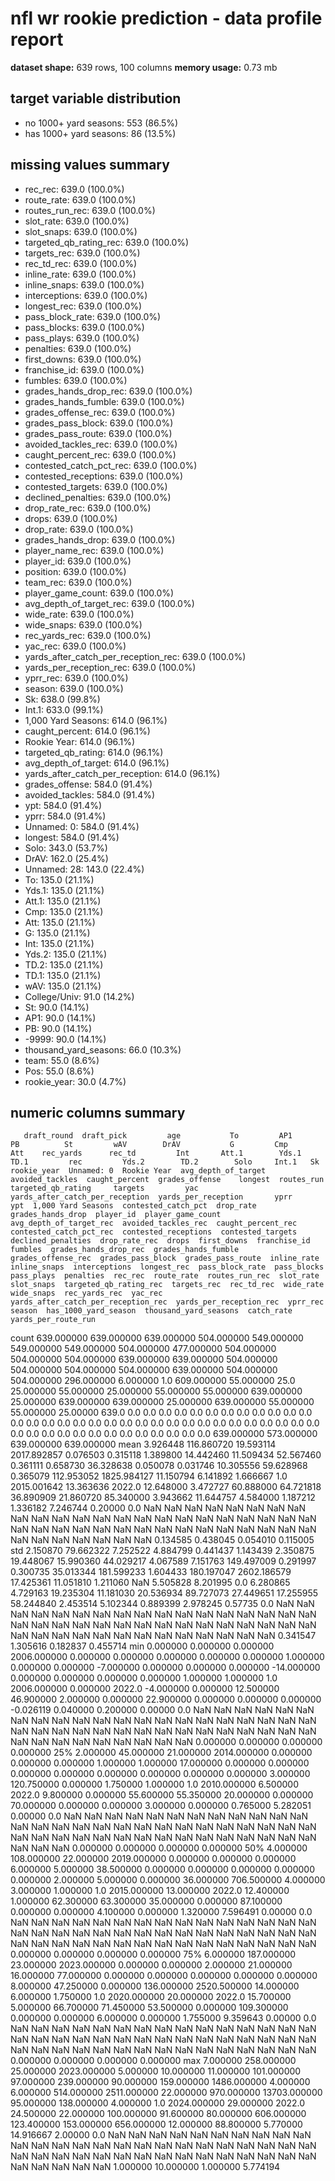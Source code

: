 # nfl wr rookie prediction - data profile report
**dataset shape:** 639 rows, 100 columns
**memory usage:** 0.73 mb

## target variable distribution
- no 1000+ yard seasons: 553 (86.5%)
- has 1000+ yard seasons: 86 (13.5%)

## missing values summary
- rec_rec: 639.0 (100.0%)
- route_rate: 639.0 (100.0%)
- routes_run_rec: 639.0 (100.0%)
- slot_rate: 639.0 (100.0%)
- slot_snaps: 639.0 (100.0%)
- targeted_qb_rating_rec: 639.0 (100.0%)
- targets_rec: 639.0 (100.0%)
- rec_td_rec: 639.0 (100.0%)
- inline_rate: 639.0 (100.0%)
- inline_snaps: 639.0 (100.0%)
- interceptions: 639.0 (100.0%)
- longest_rec: 639.0 (100.0%)
- pass_block_rate: 639.0 (100.0%)
- pass_blocks: 639.0 (100.0%)
- pass_plays: 639.0 (100.0%)
- penalties: 639.0 (100.0%)
- first_downs: 639.0 (100.0%)
- franchise_id: 639.0 (100.0%)
- fumbles: 639.0 (100.0%)
- grades_hands_drop_rec: 639.0 (100.0%)
- grades_hands_fumble: 639.0 (100.0%)
- grades_offense_rec: 639.0 (100.0%)
- grades_pass_block: 639.0 (100.0%)
- grades_pass_route: 639.0 (100.0%)
- avoided_tackles_rec: 639.0 (100.0%)
- caught_percent_rec: 639.0 (100.0%)
- contested_catch_pct_rec: 639.0 (100.0%)
- contested_receptions: 639.0 (100.0%)
- contested_targets: 639.0 (100.0%)
- declined_penalties: 639.0 (100.0%)
- drop_rate_rec: 639.0 (100.0%)
- drops: 639.0 (100.0%)
- drop_rate: 639.0 (100.0%)
- grades_hands_drop: 639.0 (100.0%)
- player_name_rec: 639.0 (100.0%)
- player_id: 639.0 (100.0%)
- position: 639.0 (100.0%)
- team_rec: 639.0 (100.0%)
- player_game_count: 639.0 (100.0%)
- avg_depth_of_target_rec: 639.0 (100.0%)
- wide_rate: 639.0 (100.0%)
- wide_snaps: 639.0 (100.0%)
- rec_yards_rec: 639.0 (100.0%)
- yac_rec: 639.0 (100.0%)
- yards_after_catch_per_reception_rec: 639.0 (100.0%)
- yards_per_reception_rec: 639.0 (100.0%)
- yprr_rec: 639.0 (100.0%)
- season: 639.0 (100.0%)
- Sk: 638.0 (99.8%)
- Int.1: 633.0 (99.1%)
- 1,000 Yard Seasons: 614.0 (96.1%)
- caught_percent: 614.0 (96.1%)
- Rookie Year: 614.0 (96.1%)
- targeted_qb_rating: 614.0 (96.1%)
- avg_depth_of_target: 614.0 (96.1%)
- yards_after_catch_per_reception: 614.0 (96.1%)
- grades_offense: 584.0 (91.4%)
- avoided_tackles: 584.0 (91.4%)
- ypt: 584.0 (91.4%)
- yprr: 584.0 (91.4%)
- Unnamed: 0: 584.0 (91.4%)
- longest: 584.0 (91.4%)
- Solo: 343.0 (53.7%)
- DrAV: 162.0 (25.4%)
- Unnamed: 28: 143.0 (22.4%)
- To: 135.0 (21.1%)
- Yds.1: 135.0 (21.1%)
- Att.1: 135.0 (21.1%)
- Cmp: 135.0 (21.1%)
- Att: 135.0 (21.1%)
- G: 135.0 (21.1%)
- Int: 135.0 (21.1%)
- Yds.2: 135.0 (21.1%)
- TD.2: 135.0 (21.1%)
- TD.1: 135.0 (21.1%)
- wAV: 135.0 (21.1%)
- College/Univ: 91.0 (14.2%)
- St: 90.0 (14.1%)
- AP1: 90.0 (14.1%)
- PB: 90.0 (14.1%)
- -9999: 90.0 (14.1%)
- thousand_yard_seasons: 66.0 (10.3%)
- team: 55.0 (8.6%)
- Pos: 55.0 (8.6%)
- rookie_year: 30.0 (4.7%)

## numeric columns summary
       draft_round  draft_pick         age           To         AP1          PB          St         wAV        DrAV           G         Cmp         Att    rec_yards      rec_td         Int       Att.1        Yds.1        TD.1         rec         Yds.2        TD.2        Solo     Int.1   Sk  rookie_year  Unnamed: 0  Rookie Year  avg_depth_of_target  avoided_tackles  caught_percent  grades_offense    longest  routes_run  targeted_qb_rating     targets         yac  yards_after_catch_per_reception  yards_per_reception       yprr        ypt  1,000 Yard Seasons  contested_catch_pct  drop_rate  grades_hands_drop  player_id  player_game_count  avg_depth_of_target_rec  avoided_tackles_rec  caught_percent_rec  contested_catch_pct_rec  contested_receptions  contested_targets  declined_penalties  drop_rate_rec  drops  first_downs  franchise_id  fumbles  grades_hands_drop_rec  grades_hands_fumble  grades_offense_rec  grades_pass_block  grades_pass_route  inline_rate  inline_snaps  interceptions  longest_rec  pass_block_rate  pass_blocks  pass_plays  penalties  rec_rec  route_rate  routes_run_rec  slot_rate  slot_snaps  targeted_qb_rating_rec  targets_rec  rec_td_rec  wide_rate  wide_snaps  rec_yards_rec  yac_rec  yards_after_catch_per_reception_rec  yards_per_reception_rec  yprr_rec  season  has_1000_yard_season  thousand_yard_seasons  catch_rate  yards_per_route_run
count   639.000000  639.000000  639.000000   504.000000  549.000000  549.000000  549.000000  504.000000  477.000000  504.000000  504.000000  504.000000   639.000000  639.000000  504.000000  504.000000   504.000000  504.000000  639.000000    504.000000  504.000000  296.000000  6.000000  1.0   609.000000   55.000000         25.0            25.000000        55.000000       25.000000       55.000000  55.000000  639.000000           25.000000  639.000000  639.000000                        25.000000           639.000000  55.000000  55.000000            25.00000                639.0        0.0                0.0        0.0                0.0                      0.0                  0.0                 0.0                      0.0                   0.0                0.0                 0.0            0.0    0.0          0.0           0.0      0.0                    0.0                  0.0                 0.0                0.0                0.0          0.0           0.0            0.0          0.0              0.0          0.0         0.0        0.0      0.0         0.0             0.0        0.0         0.0                     0.0          0.0         0.0        0.0         0.0            0.0      0.0                                  0.0                      0.0       0.0     0.0            639.000000             573.000000  639.000000           639.000000
mean      3.926448  116.860720   19.593114  2017.892857    0.076503    0.315118    1.389800   14.442460   11.509434   52.567460    0.361111    0.658730    36.328638    0.050078    0.031746   10.305556    59.628968    0.365079  112.953052   1825.984127   11.150794    6.141892  1.666667  1.0  2015.001642   13.363636       2022.0            12.648000         3.472727       60.888000       64.721818  36.890909   21.860720           85.340000    3.943662   11.644757                         4.584000             1.187212   1.336182   7.246744             0.20000                  0.0        NaN                NaN        NaN                NaN                      NaN                  NaN                 NaN                      NaN                   NaN                NaN                 NaN            NaN    NaN          NaN           NaN      NaN                    NaN                  NaN                 NaN                NaN                NaN          NaN           NaN            NaN          NaN              NaN          NaN         NaN        NaN      NaN         NaN             NaN        NaN         NaN                     NaN          NaN         NaN        NaN         NaN            NaN      NaN                                  NaN                      NaN       NaN     NaN              0.134585               0.438045    0.054010             0.115005
std       2.150870   79.662322    7.252522     4.884799    0.441437    1.143439    2.350875   19.448067   15.990360   44.029217    4.067589    7.151763   149.497009    0.291997    0.300735   35.013344   181.599233    1.604433  180.197047   2602.186579   17.425361   11.051810  1.211060  NaN     5.505828    8.201995          0.0             6.280865         4.729163       19.235304       11.181030  20.536934   89.727073           27.449651   17.255955   58.244840                         2.453514             5.102344   0.889399   2.978245             0.57735                  0.0        NaN                NaN        NaN                NaN                      NaN                  NaN                 NaN                      NaN                   NaN                NaN                 NaN            NaN    NaN          NaN           NaN      NaN                    NaN                  NaN                 NaN                NaN                NaN          NaN           NaN            NaN          NaN              NaN          NaN         NaN        NaN      NaN         NaN             NaN        NaN         NaN                     NaN          NaN         NaN        NaN         NaN            NaN      NaN                                  NaN                      NaN       NaN     NaN              0.341547               1.305616    0.182837             0.455714
min       0.000000    0.000000    0.000000  2006.000000    0.000000    0.000000    0.000000    0.000000    0.000000    1.000000    0.000000    0.000000    -7.000000    0.000000    0.000000    0.000000   -14.000000    0.000000    0.000000      0.000000    0.000000    1.000000  1.000000  1.0  2006.000000    0.000000       2022.0            -4.000000         0.000000       12.500000       46.900000   2.000000    0.000000           22.900000    0.000000    0.000000                         0.000000            -0.026119   0.040000   0.200000             0.00000                  0.0        NaN                NaN        NaN                NaN                      NaN                  NaN                 NaN                      NaN                   NaN                NaN                 NaN            NaN    NaN          NaN           NaN      NaN                    NaN                  NaN                 NaN                NaN                NaN          NaN           NaN            NaN          NaN              NaN          NaN         NaN        NaN      NaN         NaN             NaN        NaN         NaN                     NaN          NaN         NaN        NaN         NaN            NaN      NaN                                  NaN                      NaN       NaN     NaN              0.000000               0.000000    0.000000             0.000000
25%       2.000000   45.000000   21.000000  2014.000000    0.000000    0.000000    0.000000    1.000000    1.000000   17.000000    0.000000    0.000000     0.000000    0.000000    0.000000    0.000000     0.000000    0.000000    3.000000    120.750000    0.000000    1.750000  1.000000  1.0  2010.000000    6.500000       2022.0             9.800000         0.000000       55.600000       55.350000  20.000000    0.000000           70.000000    0.000000    0.000000                         3.000000             0.000000   0.765000   5.282051             0.00000                  0.0        NaN                NaN        NaN                NaN                      NaN                  NaN                 NaN                      NaN                   NaN                NaN                 NaN            NaN    NaN          NaN           NaN      NaN                    NaN                  NaN                 NaN                NaN                NaN          NaN           NaN            NaN          NaN              NaN          NaN         NaN        NaN      NaN         NaN             NaN        NaN         NaN                     NaN          NaN         NaN        NaN         NaN            NaN      NaN                                  NaN                      NaN       NaN     NaN              0.000000               0.000000    0.000000             0.000000
50%       4.000000  108.000000   22.000000  2019.000000    0.000000    0.000000    0.000000    6.000000    5.000000   38.500000    0.000000    0.000000     0.000000    0.000000    0.000000    2.000000     5.000000    0.000000   36.000000    706.500000    4.000000    3.000000  1.000000  1.0  2015.000000   13.000000       2022.0            12.400000         1.000000       62.300000       63.300000  35.000000    0.000000           87.100000    0.000000    0.000000                         4.100000             0.000000   1.320000   7.596491             0.00000                  0.0        NaN                NaN        NaN                NaN                      NaN                  NaN                 NaN                      NaN                   NaN                NaN                 NaN            NaN    NaN          NaN           NaN      NaN                    NaN                  NaN                 NaN                NaN                NaN          NaN           NaN            NaN          NaN              NaN          NaN         NaN        NaN      NaN         NaN             NaN        NaN         NaN                     NaN          NaN         NaN        NaN         NaN            NaN      NaN                                  NaN                      NaN       NaN     NaN              0.000000               0.000000    0.000000             0.000000
75%       6.000000  187.000000   23.000000  2023.000000    0.000000    0.000000    2.000000   21.000000   16.000000   77.000000    0.000000    0.000000     0.000000    0.000000    0.000000    8.000000    47.250000    0.000000  136.000000   2520.500000   14.000000    6.000000  1.750000  1.0  2020.000000   20.000000       2022.0            15.700000         5.000000       66.700000       71.450000  53.500000    0.000000          109.300000    0.000000    0.000000                         6.000000             0.000000   1.755000   9.359643             0.00000                  0.0        NaN                NaN        NaN                NaN                      NaN                  NaN                 NaN                      NaN                   NaN                NaN                 NaN            NaN    NaN          NaN           NaN      NaN                    NaN                  NaN                 NaN                NaN                NaN          NaN           NaN            NaN          NaN              NaN          NaN         NaN        NaN      NaN         NaN             NaN        NaN         NaN                     NaN          NaN         NaN        NaN         NaN            NaN      NaN                                  NaN                      NaN       NaN     NaN              0.000000               0.000000    0.000000             0.000000
max       7.000000  258.000000   25.000000  2023.000000    5.000000   10.000000   11.000000  101.000000   97.000000  239.000000   90.000000  159.000000  1486.000000    4.000000    6.000000  514.000000  2511.000000   22.000000  970.000000  13703.000000   95.000000  138.000000  4.000000  1.0  2024.000000   29.000000       2022.0            24.500000        22.000000      100.000000       91.600000  80.000000  606.000000          123.400000  153.000000  656.000000                        12.000000            88.800000   5.770000  14.916667             2.00000                  0.0        NaN                NaN        NaN                NaN                      NaN                  NaN                 NaN                      NaN                   NaN                NaN                 NaN            NaN    NaN          NaN           NaN      NaN                    NaN                  NaN                 NaN                NaN                NaN          NaN           NaN            NaN          NaN              NaN          NaN         NaN        NaN      NaN         NaN             NaN        NaN         NaN                     NaN          NaN         NaN        NaN         NaN            NaN      NaN                                  NaN                      NaN       NaN     NaN              1.000000              10.000000    1.000000             5.774194
